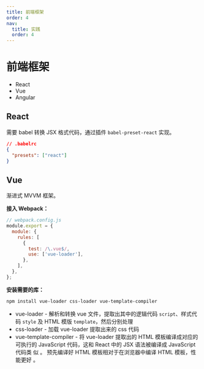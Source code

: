 ```yaml
---
title: 前端框架
order: 4
nav:
  title: 实践
  order: 4
---
```


# 前端框架

- React
- Vue
- Angular

## React

需要 babel 转换 JSX 格式代码，通过插件 `babel-preset-react` 实现。

```json
// .babelrc
{
  "presets": ["react"]
}
```

## Vue

渐进式 MVVM 框架。

**接入 Webpack：**

```js
// webpack.config.js
module.export = {
  module: {
    rules: [
      {
        test: /\.vue$/,
        use: ['vue-loader'],
      },
    ],
  },
};
```

**安装需要的库：**

```bash
npm install vue-loader css-loader vue-template-compiler
```

- vue-loader - 解析和转换 vue 文件，提取出其中的逻辑代码 `script`、样式代码 `style` 及 HTML 模版 `template`，然后分别处理
- css-loader - 加载 vue-loader 提取出来的 css 代码
- vue-template-compiler - 将 vue-loader 提取出的 HTML 模板编译成对应的可执行的 JavaScript 代码，这和 React 中的 JSX 语法被编译成 JavaScript 代码类 似 。 预先编译好 HTML 模板相对于在浏览器中编译 HTML 模板，性能更好 。
